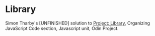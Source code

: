 # Library

Simon Tharby's [UNFINISHED] solution to [Project: Library](https://www.theodinproject.com/courses/javascript/lessons/library?ref=lnav), Organizing JavaScript Code section, Javascript unit, Odin Project.
